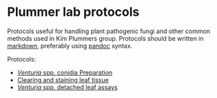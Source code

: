 # Plummer lab protocols

Protocols useful for handling plant pathogenic fungi and other common methods used in Kim Plummers group.
Protocols should be written in [markdown](http://daringfireball.net/projects/markdown/), preferably using [pandoc](http://pandoc.org/) syntax.


Protocols:

- [_Venturia_ spp. conidia Preparation](http://htmlpreview.github.io/?https://github.com/PlummerLab/Protocols/blob/master/html/conidiaPreparation.html)
- [Clearing and staining leaf tissue](http://htmlpreview.github.io/?https://github.com/PlummerLab/Protocols/blob/master/html/clearingStaining.html)
- [_Venturia_ spp. detached leaf assays](http://htmlpreview.github.io/?https://github.com/PlummerLab/Protocols/blob/master/html/conidiaPreparation.html)
